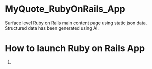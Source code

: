 # MyQuote_RubyOnRails_App
Surface level Ruby on Rails main content page using static json data. Structured data has been generated using AI.

# How to launch Ruby on Rails App
1.
